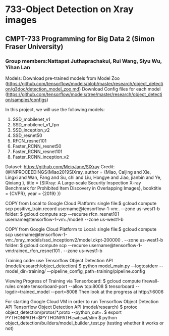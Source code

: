 # 733-Object Detection on Xray images
## CMPT-733 Programming for Big Data 2 (Simon Fraser University)
### Group members:Nattapat Juthaprachakul, Rui Wang, Siyu Wu, Yihan Lan

Models:
Download pre-trained models from Model Zoo (https://github.com/tensorflow/models/blob/master/research/object_detection/g3doc/detection_model_zoo.md)
Download Config files for each model (https://github.com/tensorflow/models/tree/master/research/object_detection/samples/configs)

In this project, we will use the following models:
1. SSD_mobilenet_v1
2. SSD_mobilenet_v1_fpn
3. SSD_inception_v2
4. SSD_resnet50
5. RFCN_resnet101
6. Faster_RCNN_resnet50
7. Faster_RCNN_resnet101
8. Faster_RCNN_inception_v2


Dataset: https://github.com/MeioJane/SIXray
Credit:
(@INPROCEEDINGS{Miao2019SIXray,
    author = {Miao, Caijing and Xie, Lingxi and Wan, Fang and Su, chi and Liu, Hongye and Jiao, jianbin and Ye, Qixiang },
    title = {SIXray: A Large-scale Security Inspection X-ray Benchmark for Prohibited Item Discovery in Overlapping Images},
    booktitle = {CVPR},
    year = {2019} })

COPY from Local to Google Cloud Platform:
single file:$ gcloud compute scp positive_train.record username@tensorflow-1-vm:. --zone us-west1-b
folder:     $ gcloud compute scp --recurse rfcn_resnet101 username@tensorflow-1-vm:./model/ --zone us-west1-b

COPY from Google Cloud Platform to Local:
single file:$ gcloud compute scp username@tensorflow-1-vm:./xray_models/ssd_inceptionv2/model.ckpt-200000 . --zone us-west1-b
folder:     $ gcloud compute scp --recurse username@tensorflow-1-vm:trained_rfcn_resnet101 . --zone us-west1-b

Training code: use Tensorflow Object Detection API (model/research/object_detection)
$ python model_main.py --logtostderr --model_dir=training/ --pipeline_config_path=training/pipeline.config

Viewing Progress of Training via Tensorboard:
$ gcloud compute firewall-rules create tensorboard-port --allow tcp:8008
$ tensorboard --logdir=trained_model --port=8008
Then look at the progress at http://<external-ip-of-Google-Cloud-VM>:6006


For starting Google Cloud VM in order to run Tensorflow Object Detection API
Tensorflow Object Detection API (model/research)
$ protoc object_detection/protos/*.proto --python_out=.
$ export PYTHONPATH=$PYTHONPATH:`pwd`:`pwd`/slim
$ python object_detection/builders/model_builder_test.py (testing whether it works or not)
